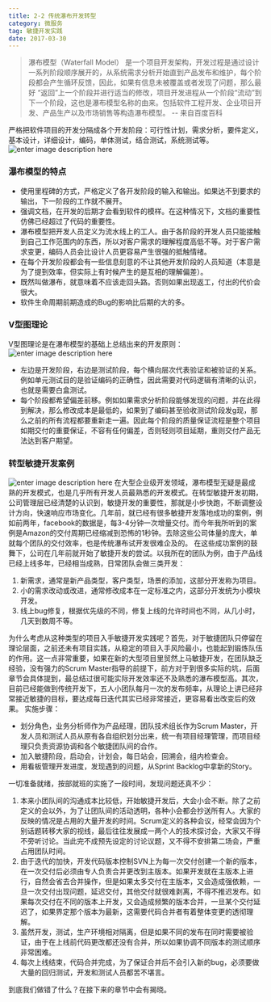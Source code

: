 ```yaml
---
title: 2-2 传统瀑布开发转型
category: 微服务
tag: 敏捷开发实践
date: 2017-03-30
---
```

> 瀑布模型（Waterfall Model） 是一个项目开发架构，开发过程是通过设计一系列阶段顺序展开的，从系统需求分析开始直到产品发布和维护，每个阶段都会产生循环反馈，因此，如果有信息未被覆盖或者发现了问题，那么最好 “返回”上一个阶段并进行适当的修改，项目开发进程从一个阶段“流动”到下一个阶段，这也是瀑布模型名称的由来。包括软件工程开发、企业项目开发、产品生产以及市场销售等构造瀑布模型。 -- 来自百度百科

<!--more-->
严格把软件项目的开发分隔成各个开发阶段：可行性计划，需求分析，要件定义，基本设计，详细设计，编码，单体测试，结合测试，系统测试等。
![enter image description here](https://shushiinfo-1251883896.cos.ap-beijing.myqcloud.com/hexo-blog/images/waterfall.png)
### 瀑布模型的特点 ###
- 使用里程碑的方式，严格定义了各开发阶段的输入和输出。如果达不到要求的输出，下一阶段的工作就不展开。
- 强调文档，在开发的后期才会看到软件的模样。在这种情况下，文档的重要性仿佛已经超过了代码的重要性。
- 瀑布模型把开发人员定义为流水线上的工人。由于各阶段的开发人员只能接触到自己工作范围内的东西，所以对客户需求的理解程度高低不等。对于客户需求变更，编码人员会比设计人员更容易产生很强的抵触情绪。
- 在每个开发阶段都会有一些信息刻意的不让其他开发阶段的人员知道（本意是为了提到效率，但实际上有时候产生的是互相的理解偏差）。
- 既然叫做瀑布，就意味着不应该走回头路。否则如果出现返工，付出的代价会很大。
- 软件生命周期前期造成的Bug的影响比后期的大的多。
### V型图理论 ###
V型图理论是在瀑布模型的基础上总结出来的开发原则：
![enter image description here](https://shushiinfo-1251883896.cos.ap-beijing.myqcloud.com/hexo-blog/images/vchart.png)
- 左边是开发阶段，右边是测试阶段，每个横向层次代表验证和被验证的关系。例如单元测试目的是验证编码的正确性，因此需要对代码逻辑有清晰的认识，也就是需要白盒测试。
- 每个阶段都希望偏差前移。例如如果需求分析阶段能够发现的问题，并在此得到解决，那么修改成本是最低的，如果到了编码甚至验收测试阶段发g现，那么之前的所有流程都要重新走一遍。因此每个阶段的质量保证流程是整个项目如期交付的重要保证，不容有任何偏差，否则轻则项目延期，重则交付产品无法达到客户期望。
### 转型敏捷开发案例 ###
![enter image description here](https://shushiinfo-1251883896.cos.ap-beijing.myqcloud.com/hexo-blog/images/compare.png)
在大型企业级开发领域，瀑布模型无疑是最成熟的开发模式，也是几乎所有开发人员最熟悉的开发模式。在转型敏捷开发初期，公司管理层已经清楚的认识到，敏捷开发的重要性，那就是小步快跑，不断调整设计方向，快速响应市场变化。几年前，就已经有很多敏捷开发落地成功的案例，例如前两年，facebook的数据是，每3-4分钟一次增量交付。而今年我所听到的案例是Amazon的交付周期已经缩减到恐怖的1秒钟。去除这些公司体量的庞大，单就每个团队的交付效率，也是传统瀑布试开发很难企及的。
在这些成功案例的鼓舞下，公司在几年前就开始了敏捷开发的尝试。以我所在的团队为例，由于产品线已经上线多年，已经相当成熟，日常团队会做三类开发：
1. 新需求，通常是新产品类型，客户类型，场景的添加，这部分开发称为项目。
2. 小的需求改动或改进，通常修改成本在一定标准之内，这部分开发统为小模块开发。
3. 线上bug修复，根据优先级的不同，修复上线的允许时间也不同，从几小时，几天到数周不等。

为什么考虑从这种类型的项目入手敏捷开发实践呢？首先，对于敏捷团队只停留在理论层面，之前还未有项目实践，从稳定的项目入手风险最小，也能起到锻炼队伍的作用。这一点非常重要，如果在新的大型项目里贸然上马敏捷开发，在团队缺乏经验，没有强力的Scrum Master指导的前提下，前方对于到很多实际的坑，后面章节会具体提到，最总结过很可能实际开发效率还不及熟悉的瀑布模型高。其次，目前已经能做到传统开发下，五人小团队每月一次的发布频率，从理论上讲已经非常接近敏捷的目标，要达成每日迭代其实已经非常接近，更容易看出改变后的效果。
实施步骤：
- 划分角色，业务分析师作为产品经理，团队技术组长作为Scrum Master，开发人员和测试人员从原有各自组织划分出来，统一有项目经理管理，而项目经理只负责资源协调和各个敏捷团队间的合作。
- 加入敏捷阶段，启动会，计划会，每日站会，回溯会，组内检查会。
- 用看板管理开发进度，发现遇到的问题，从Sprint Backlog中拿新的Story。

一切准备就绪，按部就班的实施了一段时间，发现问题还真不少：
1. 本来小团队间的沟通成本比较低，开始敏捷开发后，大会小会不断。除了之前定义的会以外，为了让团队间的活动透明，各种小会都会抄送所有人。大家的反映的情况是占用的大量开发的时间。Scrum定义的各种会议，经常会因为个别话题转移大家的视线，最后往往发展成一两个人的技术探讨会，大家又不得不旁听讨论。当此完不成预先设定的讨论议题，又不得不安排第二场会，严重占用团队时间。
2. 由于迭代的加快，开发代码版本控制SVN上为每一次交付创建一个新的版本，在一次交付后必须由专人负责合并更改到主版本。如果开发就在主版本上进行，自然会省去合并操作，但是如果太多交付在主版本，又会造成强依赖，一旦一次交付出现问题，延迟交付，其他交付就很难剥离，不得不推迟发布。如果每次交付在不同的版本上开发，又会造成频繁的版本合并，一旦某个交付延迟了，如果界定那个版本为最新，这需要代码合并者有着整体变更的透彻理解。
3. 虽然开发，测试，生产环境相对隔离，但是如果不同的发布在同时需要被验证，由于在上线前代码更改都还没有合并，所以如果协调不同版本的测试顺序非常困难。
4. 每次上线结束，代码合并完成，为了保证合并后不会引入新的bug，必须要做大量的回归测试，开发和测试人员都苦不堪言。

到底我们做错了什么？在接下来的章节中会有揭晓。